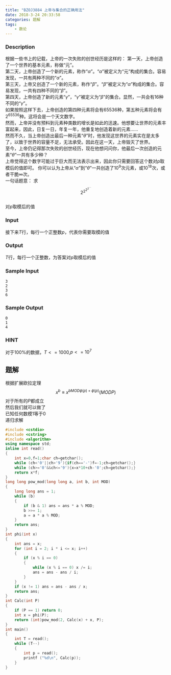 ```yaml
---
title: "BZOJ3884 上帝与集合的正确用法"
date: 2018-3-24 20:33:58
categories: 题解
tags: 
    - 数论
---
```


### Description
根据一些书上的记载，上帝的一次失败的创世经历是这样的：
第一天，上帝创造了一个世界的基本元素，称做“元”。  
第二天，上帝创造了一个新的元素，称作“$\alpha$”。“$\alpha$”被定义为“元”构成的集合。容易发现，一共有两种不同的“$\alpha$”。  
第三天，上帝又创造了一个新的元素，称作“$\beta$”。“$\beta$”被定义为“$\alpha$”构成的集合。容易发现，一共有四种不同的“$\beta$”。  
第四天，上帝创造了新的元素“$\gamma$”，“$\gamma$”被定义为“$\beta$”的集合。显然，一共会有$16$种不同的“$\gamma$”。  
如果按照这样下去，上帝创造的第四种元素将会有$65536$种，第五种元素将会有$2^{65536}$种。这将会是一个天文数字。  
然而，上帝并没有预料到元素种类数的增长是如此的迅速。他想要让世界的元素丰富起来，因此，日复一日，年复一年，他重复地创造着新的元素……  
然而不久，当上帝创造出最后一种元素“$\theta$”时，他发现这世界的元素实在是太多了，以致于世界的容量不足，无法承受。因此在这一天，上帝毁灭了世界。  
至今，上帝仍记得那次失败的创世经历，现在他想问问你，他最后一次创造的元素“$\theta$”一共有多少种？  
上帝觉得这个数字可能过于巨大而无法表示出来，因此你只需要回答这个数对$p$取模后的值即可。
你可以认为上帝从“$\alpha$”到“$\theta$”一共创造了$10^9$次元素，或$10^{18}$次，或者干脆$\infty$次。  
一句话题意：
求
$$2^{2^{2^{2^{\cdots}}}}$$  
对$p$取模后的值  
<!-- ![1.png](http://www.lydsy.com/JudgeOnline/upload/201502/1.png) -->

### Input
接下来$T$行，每行一个正整数$p$，代表你需要取模的值
### Output
$T$行，每行一个正整数，为答案对$p$取模后的值
### Sample Input
```
3
2
3
6
```

### Sample Output
```
0
1
4
```
### HINT
对于$100\%$的数据，$T<=1000$,$p<=10^7$  

## 题解
根据扩展欧拉定理
$$x^b \equiv x^{b MOD \phi(p) + \phi(p)} (MOD P)$$
对于所有的$P$都成立   
然后我们就可以做了  
已知任何数模$1$等于$0$   
递归求解
```c++
#include <cstdio>
#include <cstring>
#include <algorithm>
using namespace std;
inline int read()
{
	int x=0,f=1;char ch=getchar();
	while (ch<'0'||ch>'9'){if(ch=='-')f=-1;ch=getchar();}
	while (ch>='0'&&ch<='9'){x=x*10+ch-'0';ch=getchar();}
	return x*f;
}
long long pow_mod(long long a, int b, int MOD)
{
	long long ans = 1;
	while (b)
	{
		if (b & 1) ans = ans * a % MOD;
		b >>= 1;
		a = a * a % MOD;
	}
	return ans;
}
int phi(int x)
{
	int ans = x;
	for (int i = 2; i * i <= x; i++)
	{
		if (x % i == 0)
		{
			while (x % i == 0) x /= i;
			ans = ans - ans / i;
		}
	}
	if (x != 1) ans = ans - ans / x;
	return ans;
}
int Calc(int P)
{
	if (P == 1) return 0;
	int x = phi(P);
	return (int)pow_mod(2, Calc(x) + x, P);
}
int main()
{
	int T = read();
	while (T--)
	{
		int p = read();
		printf ("%d\n", Calc(p));
	}
}
```
